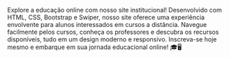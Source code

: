Explore a educação online com nosso site institucional! Desenvolvido com HTML, CSS, Bootstrap e Swiper, nosso site oferece uma experiência envolvente para alunos interessados em cursos a distância. Navegue facilmente pelos cursos, conheça os professores e descubra os recursos disponíveis, tudo em um design moderno e responsivo. Inscreva-se hoje mesmo e embarque em sua jornada educacional online! 🎓🖥️
